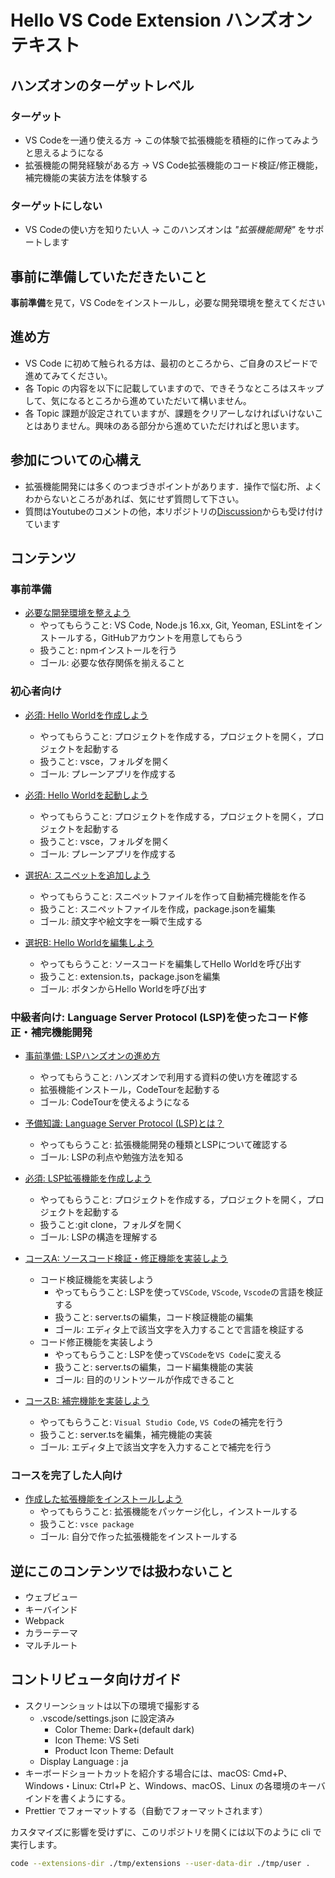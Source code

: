 # Hello VS Code Extension ハンズオンテキスト

## ハンズオンのターゲットレベル

### ターゲット

- VS Codeを一通り使える方 -> この体験で拡張機能を積極的に作ってみようと思えるようになる
- 拡張機能の開発経験がある方 -> VS Code拡張機能のコード検証/修正機能，補完機能の実装方法を体験する

### ターゲットにしない

- VS Codeの使い方を知りたい人 -> このハンズオンは *"拡張機能開発"* をサポートします

## 事前に準備していただきたいこと

**事前準備**を見て，VS Codeをインストールし，必要な開発環境を整えてください

## 進め方

- VS Code に初めて触られる方は、最初のところから、ご自身のスピードで進めてみてください。
- 各 Topic の内容を以下に記載していますので、できそうなところはスキップして、気になるところから進めていただいて構いません。
- 各 Topic 課題が設定されていますが、課題をクリアーしなければいけないことはありません。興味のある部分から進めていただければと思います。

## 参加についての心構え

- 拡張機能開発には多くのつまづきポイントがあります．操作で悩む所、よくわからないところがあれば、気にせず質問して下さい。
- 質問はYoutubeのコメントの他，本リポジトリの[Discussion](https://github.com/vscodejp/handson-hello-vscode-extension/discussions)からも受け付けています

## コンテンツ

### 事前準備

- [必要な開発環境を整えよう](./docs/00_prepare.md)
  - やってもらうこと: VS Code, Node.js 16.xx, Git, Yeoman, ESLintをインストールする，GitHubアカウントを用意してもらう
  - 扱うこと: npmインストールを行う
  - ゴール: 必要な依存関係を揃えること

<!-- - [Topic 0.2 : 作成する拡張機能を確認しよう](./topic0.2/README.md)
  - やってもらうこと: 完成品の拡張機能を使い，機能を確認する
  - 扱うこと: 拡張機能インストール，拡張機能無効化
  - ゴール: 手本の拡張機能をインストールし，その後無効化すること -->

### 初心者向け

- [必須: Hello Worldを作成しよう](./docs/beginner/01_init.md)
  - やってもらうこと: プロジェクトを作成する，プロジェクトを開く，プロジェクトを起動する
  - 扱うこと: vsce，フォルダを開く
  - ゴール: プレーンアプリを作成する

- [必須: Hello Worldを起動しよう](./docs/beginner/02_build.md)
  - やってもらうこと: プロジェクトを作成する，プロジェクトを開く，プロジェクトを起動する
  - 扱うこと: vsce，フォルダを開く
  - ゴール: プレーンアプリを作成する

- [選択A: スニペットを追加しよう](./docs/beginner/03_snippet.md)
  - やってもらうこと: スニペットファイルを作って自動補完機能を作る
  - 扱うこと: スニペットファイルを作成，package.jsonを編集
  - ゴール: 顔文字や絵文字を一瞬で生成する

- [選択B: Hello Worldを編集しよう](./docs/beginner/04_edit.md)
  - やってもらうこと: ソースコードを編集してHello Worldを呼び出す
  - 扱うこと: extension.ts，package.jsonを編集
  - ゴール: ボタンからHello Worldを呼び出す

### 中級者向け: Language Server Protocol (LSP)を使ったコード修正・補完機能開発

- [事前準備: LSPハンズオンの進め方](./docs/expert/00_codetour.md)
  - やってもらうこと: ハンズオンで利用する資料の使い方を確認する
  - 拡張機能インストール，CodeTourを起動する
  - ゴール: CodeTourを使えるようになる

- [予備知識: Language Server Protocol (LSP)とは？](./docs/expert/00_what_is_lsp.md)
  - やってもらうこと: 拡張機能開発の種類とLSPについて確認する
  - ゴール: LSPの利点や勉強方法を知る

- [必須: LSP拡張機能を作成しよう](./docs/expert/01_hello.md)
  - やってもらうこと: プロジェクトを作成する，プロジェクトを開く，プロジェクトを起動する
  - 扱うこと:git clone，フォルダを開く
  - ゴール: LSPの構造を理解する

- [コースA: ソースコード検証・修正機能を実装しよう](docs/expert/02_linter.md)
  - コード検証機能を実装しよう
    - やってもらうこと: LSPを使って`VSCode`, `VScode`, `Vscode`の言語を検証する
    - 扱うこと: server.tsの編集，コード検証機能の編集
    - ゴール: エディタ上で該当文字を入力することで言語を検証する
  - コード修正機能を実装しよう
    - やってもらうこと: LSPを使って`VSCode`を`VS Code`に変える
    - 扱うこと: server.tsの編集，コード編集機能の実装
    - ゴール: 目的のリントツールが作成できること

- [コースB: 補完機能を実装しよう](./docs/expert/03_compaleson.md)
  - やってもらうこと: `Visual Studio Code`, `VS Code`の補完を行う
  - 扱うこと: server.tsを編集，補完機能の実装
  - ゴール: エディタ上で該当文字を入力することで補完を行う

### コースを完了した人向け

- [作成した拡張機能をインストールしよう](./courseA++/README.md)
  - やってもらうこと: 拡張機能をパッケージ化し，インストールする
  - 扱うこと: `vsce package`
  - ゴール: 自分で作った拡張機能をインストールする

## 逆にこのコンテンツでは扱わないこと

- ウェブビュー
- キーバインド
- Webpack
- カラーテーマ
- マルチルート

## コントリビュータ向けガイド

- スクリーンショットは以下の環境で撮影する
  - .vscode/settings.json に設定済み
    - Color Theme: Dark+(default dark)
    - Icon Theme: VS Seti
    - Product Icon Theme: Default
  - Display Language : ja
- キーボードショートカットを紹介する場合には、macOS: Cmd+P、Windows・Linux: Ctrl+P と、Windows、macOS、Linux の各環境のキーバインドを書くようにする。
- Prettier でフォーマットする（自動でフォーマットされます）

カスタマイズに影響を受けずに、このリポジトリを開くには以下のように cli で実行します。

```sh
code --extensions-dir ./tmp/extensions --user-data-dir ./tmp/user .
```
